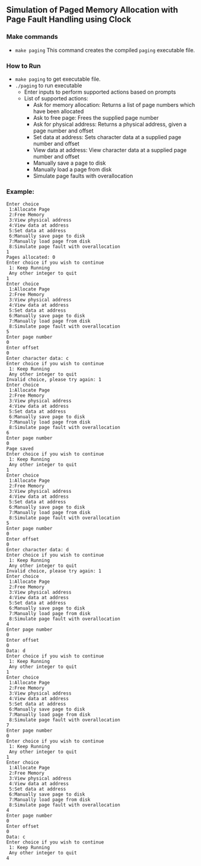 ## Simulation of Paged Memory Allocation with Page Fault Handling using Clock

### Make commands
- `make paging` This command creates the compiled `paging` executable file.

### How to Run
- `make paging` to get executable file.
- `./paging` to run executable
    - Enter inputs to perform supported actions based on prompts
    - List of supported actions:
      - Ask for memory allocation: Returns a list of page numbers which have been allocated
      - Ask to free page: Frees the supplied page number
      - Ask for physical address: Returns a physical address, given a page number and offset
      - Set data at address: Sets character data at a supplied page number and offset
      - View data at address: View character data at a supplied page number and offset
      - Manually save a page to disk
      - Manually load a page from disk
      - Simulate page faults with overallocation

### Example:
```
Enter choice
 1:Allocate Page 
 2:Free Memory
 3:View physical address
 4:View data at address
 5:Set data at address
 6:Manually save page to disk
 7:Manually load page from disk
 8:Simulate page fault with overallocation
1
Pages allocated: 0	
Enter choice if you wish to continue
 1: Keep Running
 Any other integer to quit
1
Enter choice
 1:Allocate Page 
 2:Free Memory
 3:View physical address
 4:View data at address
 5:Set data at address
 6:Manually save page to disk
 7:Manually load page from disk
 8:Simulate page fault with overallocation
5
Enter page number
0
Enter offset
0
Enter character data: c
Enter choice if you wish to continue
 1: Keep Running
 Any other integer to quit
Invalid choice, please try again: 1
Enter choice
 1:Allocate Page 
 2:Free Memory
 3:View physical address
 4:View data at address
 5:Set data at address
 6:Manually save page to disk
 7:Manually load page from disk
 8:Simulate page fault with overallocation
6
Enter page number
0
Page saved
Enter choice if you wish to continue
 1: Keep Running
 Any other integer to quit
1
Enter choice
 1:Allocate Page 
 2:Free Memory
 3:View physical address
 4:View data at address
 5:Set data at address
 6:Manually save page to disk
 7:Manually load page from disk
 8:Simulate page fault with overallocation
5
Enter page number
0
Enter offset
0
Enter character data: d
Enter choice if you wish to continue
 1: Keep Running
 Any other integer to quit
Invalid choice, please try again: 1
Enter choice
 1:Allocate Page 
 2:Free Memory
 3:View physical address
 4:View data at address
 5:Set data at address
 6:Manually save page to disk
 7:Manually load page from disk
 8:Simulate page fault with overallocation
4
Enter page number
0
Enter offset
0
Data: d
Enter choice if you wish to continue
 1: Keep Running
 Any other integer to quit
1
Enter choice
 1:Allocate Page 
 2:Free Memory
 3:View physical address
 4:View data at address
 5:Set data at address
 6:Manually save page to disk
 7:Manually load page from disk
 8:Simulate page fault with overallocation
7
Enter page number
0
Enter choice if you wish to continue
 1: Keep Running
 Any other integer to quit
1
Enter choice
 1:Allocate Page 
 2:Free Memory
 3:View physical address
 4:View data at address
 5:Set data at address
 6:Manually save page to disk
 7:Manually load page from disk
 8:Simulate page fault with overallocation
4
Enter page number
0
Enter offset
0
Data: c
Enter choice if you wish to continue
 1: Keep Running
 Any other integer to quit
4
```
